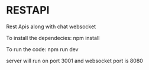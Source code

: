 # RESTAPI
Rest Apis along with chat websocket

To install the dependecies:
npm install

To run the code:
npm run dev

server will run on port 3001 and websocket port is 8080
